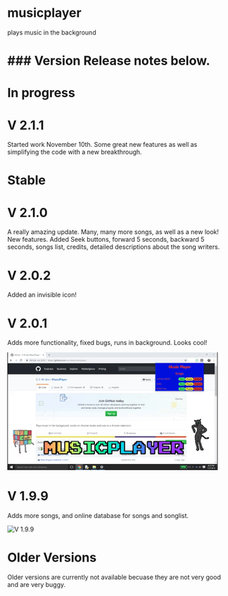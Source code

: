 # musicplayer

plays music in the background

# ### Version Release notes below. ###

# In progress

 # V 2.1.1
 
 Started work November 10th. Some great new features as well as simplifying the code with a new breakthrough.

# Stable

# V 2.1.0

A really amazing update. Many, many more songs, as well as a new look! New features. Added Seek buttons, forward 5 seconds, backward 5 seconds, songs list, credits, detailed descriptions about the song writers. 

# V 2.0.2

Added an invisible icon!

# V 2.0.1

Adds more functionality, fixed bugs, runs in background. Looks cool!

![V 2.0.1](https://github.com/s-w-dev/musicplayer/blob/master/V%202.0.2.png)

# V 1.9.9

Adds more songs, and online database for songs and songlist.

![V 1.9.9](https://github.com/WhiteFire356/musicplayer/blob/master/2.0.1.pic.png)

# Older Versions

Older versions are currently not available becuase they are not very good and are very buggy.
